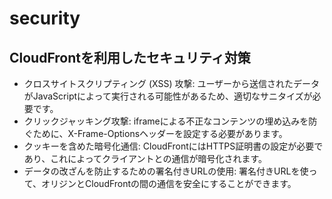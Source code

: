 # security

## CloudFrontを利用したセキュリティ対策
- クロスサイトスクリプティング (XSS) 攻撃: ユーザーから送信されたデータがJavaScriptによって実行される可能性があるため、適切なサニタイズが必要です。
- クリックジャッキング攻撃: iframeによる不正なコンテンツの埋め込みを防ぐために、X-Frame-Optionsヘッダーを設定する必要があります。
- クッキーを含めた暗号化通信: CloudFrontにはHTTPS証明書の設定が必要であり、これによってクライアントとの通信が暗号化されます。
- データの改ざんを防止するための署名付きURLの使用: 署名付きURLを使って、オリジンとCloudFrontの間の通信を安全にすることができます。
